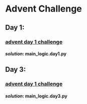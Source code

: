 # Advent Challenge

## Day 1:
### [advent day 1 challenge](https://adventofcode.com/2022/day/1)
#### **_**solution**_**: main_logic.day1.py 

## Day 3:
### [advent day 1 challenge](https://adventofcode.com/2022/day/3)
#### **_**solution**_**: main_logic.day3.py 

